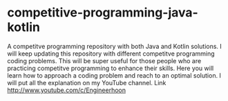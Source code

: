 # competitive-programming-java-kotlin

A competitve programming repository with both Java and Kotlin solutions. I will keep updating this repository with different competitve programming coding problems. This will be super useful for those people who are practicing competitve programming to enhance their skills. Here you will learn how to approach a coding problem and reach to an optimal solution. I will put all the explanation on my YouTube channel. Link http://www.youtube.com/c/Engineerhoon
